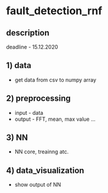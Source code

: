 # fault_detection_rnf

## description 
deadline - 15.12.2020

## 1) data
- get data from csv to numpy array

## 2) preprocessing 
- input - data
- output - FFT, mean, max value ...

## 3) NN 
- NN core, treainng atc.

## 4) data_visualization
- show output of NN

